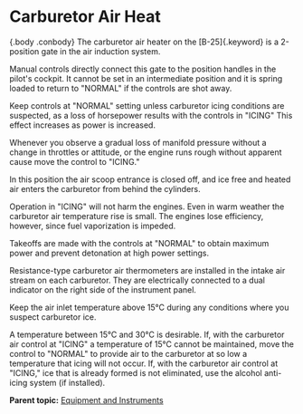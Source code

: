 
Carburetor Air Heat
===================

 {.body .conbody}
The carburetor air heater on the [B-25]{.keyword} is a 2-position gate
in the air induction system.

Manual controls directly connect this gate to the position handles in
the pilot\'s cockpit. It cannot be set in an intermediate position and
it is spring loaded to return to \"NORMAL\" if the controls are shot
away.

Keep controls at \"NORMAL\" setting unless carburetor icing conditions
are suspected, as a loss of horsepower results with the controls in
\"ICING\" This effect increases as power is increased.

Whenever you observe a gradual loss of manifold pressure without a
change in throttles or attitude, or the engine runs rough without
apparent cause move the control to \"ICING.\"

In this position the air scoop entrance is closed off, and ice free and
heated air enters the carburetor from behind the cylinders.

Operation in \"ICING\" will not harm the engines. Even in warm weather
the carburetor air temperature rise is small. The engines lose
efficiency, however, since fuel vaporization is impeded.

Takeoffs are made with the controls at \"NORMAL\" to obtain maximum
power and prevent detonation at high power settings.

Resistance-type carburetor air thermometers are installed in the intake
air stream on each carburetor. They are electrically connected to a dual
indicator on the right side of the instrument panel.

Keep the air inlet temperature above 15°C during any conditions where
you suspect carburetor ice.

A temperature between 15°C and 30°C is desirable. If, with the
carburetor air control at \"ICING\" a temperature of 15°C cannot be
maintained, move the control to \"NORMAL\" to provide air to the
carburetor at so low a temperature that icing will not occur. If, with
the carburetor air control at \"ICING,\" ice that is already formed is
not eliminated, use the alcohol anti-icing system (if installed).




**Parent topic:** [Equipment and
Instruments](../mdita/equipment_and_instruments.md "This section provides a survey of the key systems, equipment and instrumentation of the B-25 airplane.")



